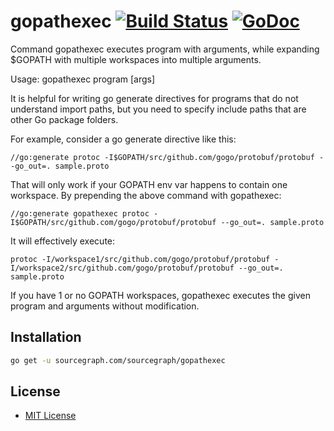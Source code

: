 # gopathexec [![Build Status](https://travis-ci.org/sourcegraph/gopathexec.svg?branch=master)](https://travis-ci.org/sourcegraph/gopathexec) [![GoDoc](https://godoc.org/sourcegraph.com/sourcegraph/gopathexec?status.svg)](https://godoc.org/sourcegraph.com/sourcegraph/gopathexec)

Command gopathexec executes program with arguments, while expanding $GOPATH with multiple workspaces into multiple arguments.

Usage: gopathexec program [args]

It is helpful for writing go generate directives for programs that do not understand import paths, but you need to specify include
paths that are other Go package folders.

For example, consider a go generate directive like this:

	//go:generate protoc -I$GOPATH/src/github.com/gogo/protobuf/protobuf --go_out=. sample.proto

That will only work if your GOPATH env var happens to contain one workspace. By prepending the above command with gopathexec:

	//go:generate gopathexec protoc -I$GOPATH/src/github.com/gogo/protobuf/protobuf --go_out=. sample.proto

It will effectively execute:

	protoc -I/workspace1/src/github.com/gogo/protobuf/protobuf -I/workspace2/src/github.com/gogo/protobuf/protobuf --go_out=. sample.proto

If you have 1 or no GOPATH workspaces, gopathexec executes the given program and arguments without modification.

Installation
------------

```bash
go get -u sourcegraph.com/sourcegraph/gopathexec
```

License
-------

- [MIT License](http://opensource.org/licenses/mit-license.php)
